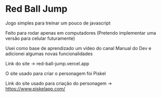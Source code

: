 # Red Ball Jump

Jogo simples para treinar um pouco de javascript

Feito para rodar apenas em computadores (Pretendo implementar uma versão para celular futuramente)

Usei como base de aprendizado um vídeo do canal Manual do Dev e adicionei algumas novas funcionalidades

Link do site -> red-ball-jump.vercel.app

O site usado para criar o personagem foi Piskel

Link do site usado para criação do personagem -> https://www.piskelapp.com/
